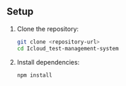 ## Setup

1. Clone the repository:

   ```bash
   git clone <repository-url>
   cd Icloud_test-management-system
   ```

2. Install dependencies:
   ```bash
   npm install
   ```
